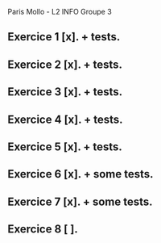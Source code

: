 Paris Mollo - L2 INFO Groupe 3
## Exercice 1 [x]. + tests.
## Exercice 2 [x]. + tests.
## Exercice 3 [x]. + tests.
## Exercice 4 [x]. + tests.
## Exercice 5 [x]. + tests.
## Exercice 6 [x]. + some tests.
## Exercice 7 [x]. + some tests.
## Exercice 8 [ ].